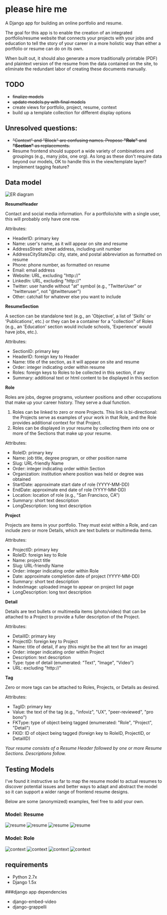 # please hire me
A Django app for building an online portfolio and resume.

The goal for this app is to enable the creation of an integrated portfolio/resume website that connects your projects with your jobs and education to tell the story of your career in a more holistic way than either a portfolio or resume can do on its own. 

When built out, it should also generate a more traditionally printable (PDF) and plaintext version of the resume from the data contained on the site, to eliminate the redundant labor of creating these documents manually. 

## TODO

* ~~finalize models~~
* ~~update models.py with final models~~
* create views for portfolio, project, resume, context
* build up a template collection for different display options

## Unresolved questions:
* ~~"Context" and "Block" are confusing names. Propose **"Role"** and **"Section"** as replacements.~~
* Resume frontend should support a wide variety of combinations and groupings (e.g., many jobs, one org). As long as these don't require data beyond our models, OK to handle this in the view/template layer? 
* Implement tagging feature? 

## Data model

![ER diagram](https://raw2.github.com/macfarlandian/please-hire-me/master/docs/img/PleaseHireMeER.png "Entity-Relationship diagram")

**ResumeHeader**

Contact and social media information. For a portfolio/site with a single user, this will probably only have one row. 

Attributes:

* HeaderID: primary key
* Name: user's name, as it will appear on site and resume
* AddressStreet: street address, including unit number
* AddressCityStateZip: city, state, and postal abbreviation as formatted on resume
* Phone: phone number, as formatted on resume
* Email: email address
* Website: URL, excluding "http://"
* LinkedIn: URL, excluding "http://"
* Twitter: user handle without "at" symbol (e.g., "TwitterUser" or "twitteruser", not "@twitteruser")
* Other: catchall for whatever else you want to include

**ResumeSection**

A section can be standalone text (e.g., an 'Objective', a list of 'Skills' or 'Publications', etc.) or they can be a container for a "collection" of Roles (e.g., an 'Education' section would include schools, 'Experience' would have jobs, etc.).

Attributes: 

* SectionID: primary key
* HeaderID: foreign key to Header
* Name: title of the section, as it will appear on site and resume
* Order: integer indicating order within resume
* Roles: foreign keys to Roles to be collected in this section, if any
* Summary: additional text or html content to be displayed in this section


**Role**

Roles are jobs, degree programs, volunteer positions and other occupations that make up your career history. They serve a dual function. 

1. Roles can be linked to zero or more Projects. This link is bi-directional: the Projects serve as examples of your work in that Role, and the Role provides additional context for that Project.
2. Roles can be displayed in your resume by collecting them into one or more of the Sections that make up your resume.

Attributes: 

* RoleID: primary key
* Name: job title, degree program, or other position name
* Slug: URL-friendly Name
* Order: integer indicating order within Section
* Organization: institution where position was held or degree was obtained
* StartDate: approximate start date of role (YYYY-MM-DD)
* EndDate: approximate end date of role (YYYY-MM-DD)
* Location: location of role (e.g., "San Francisco, CA")
* Summary: short text description
* LongDescription: long text description

**Project**

Projects are items in your portfolio. They must exist within a Role, and can include zero or more Details, which are text bullets or multimedia items.

Attributes:

* ProjectID: primary key
* RoleID: foreign key to Role
* Name: project title
* Slug: URL-friendly Name
* Order: integer indicating order within Role
* Date: approximate completion date of project (YYYY-MM-DD)
* Summary: short text description
* IndexImage: uploaded image to appear on project list page
* LongDescription: long text description

**Detail**

Details are text bullets or multimedia items (photo/video) that can be attached to a Project to provide a fuller description of the Project.

Attributes: 

* DetailID: primary key
* ProjectID: foreign key to Project
* Name: title of detail, if any (this might be the alt text for an image)
* Order: integer indicating order within Project
* Description: text description
* Type: type of detail (enumerated: "Text", "Image", "Video")
* URL: excluding "http://"

**Tag**

Zero or more tags can be attached to Roles, Projects, or Details as desired.

Attributes: 

* TagID: primary key
* Value: the text of the tag (e.g., "infoviz", "UX", "peer-reviewed", "pro bono")
* FKType: type of object being tagged (enumerated: "Role", "Project", "Detail")
* FKID: ID of object being tagged (foreign key to RoleID, ProjectID, or DetailID)

*Your resume consists of a Resume Header followed by one or more Resume Sections. Descriptions follow.*

## Testing Models
I've found it instructive so far to map the resume model to actual resumes to discover potential issues and better ways to adapt and abstract the model so it can support a wider range of frontend resume designs. 

Below are some (anonymized) examples, feel free to add your own. 

### Model: Resume
![resume](https://raw2.github.com/macfarlandian/please-hire-me/master/docs/img/resume1.png)
![resume](https://raw2.github.com/macfarlandian/please-hire-me/master/docs/img/resume2.png)
![resume](https://raw2.github.com/macfarlandian/please-hire-me/master/docs/img/resume3.png)
![resume](https://raw2.github.com/macfarlandian/please-hire-me/master/docs/img/resume4.png)


### Model: Role
![context](https://raw2.github.com/macfarlandian/please-hire-me/master/docs/img/context1.png)
![context](https://raw2.github.com/macfarlandian/please-hire-me/master/docs/img/context2.png)
![context](https://raw2.github.com/macfarlandian/please-hire-me/master/docs/img/context3.png)
![context](https://raw2.github.com/macfarlandian/please-hire-me/master/docs/img/context4.png)

## requirements
* Python 2.7x
* Django 1.5x

###django app dependencies
* django-embed-video
* django-grappelli
